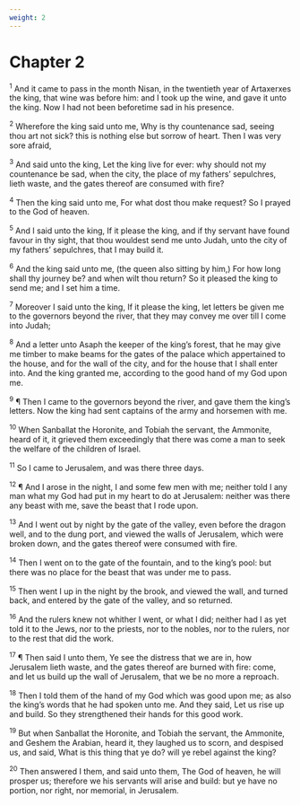 ```yaml
---
weight: 2
---
```


# Chapter 2

<sup>1</sup> And it came to pass in the month Nisan, in the twentieth year of Artaxerxes the king, that wine was before him: and I took up the wine, and gave it unto the king. Now I had not been beforetime sad in his presence. 

<sup>2</sup> Wherefore the king said unto me, Why is thy countenance sad, seeing thou art not sick? this is nothing else but sorrow of heart. Then I was very sore afraid, 

<sup>3</sup> And said unto the king, Let the king live for ever: why should not my countenance be sad, when the city, the place of my fathers’ sepulchres, lieth waste, and the gates thereof are consumed with fire? 

<sup>4</sup> Then the king said unto me, For what dost thou make request? So I prayed to the God of heaven. 

<sup>5</sup> And I said unto the king, If it please the king, and if thy servant have found favour in thy sight, that thou wouldest send me unto Judah, unto the city of my fathers’ sepulchres, that I may build it. 

<sup>6</sup> And the king said unto me, (the queen also sitting by him,) For how long shall thy journey be? and when wilt thou return? So it pleased the king to send me; and I set him a time. 

<sup>7</sup> Moreover I said unto the king, If it please the king, let letters be given me to the governors beyond the river, that they may convey me over till I come into Judah; 

<sup>8</sup> And a letter unto Asaph the keeper of the king’s forest, that he may give me timber to make beams for the gates of the palace which appertained to the house, and for the wall of the city, and for the house that I shall enter into. And the king granted me, according to the good hand of my God upon me. 

<sup>9</sup> ¶ Then I came to the governors beyond the river, and gave them the king’s letters. Now the king had sent captains of the army and horsemen with me. 

<sup>10</sup> When Sanballat the Horonite, and Tobiah the servant, the Ammonite, heard of it, it grieved them exceedingly that there was come a man to seek the welfare of the children of Israel. 

<sup>11</sup> So I came to Jerusalem, and was there three days. 

<sup>12</sup> ¶ And I arose in the night, I and some few men with me; neither told I any man what my God had put in my heart to do at Jerusalem: neither was there any beast with me, save the beast that I rode upon. 

<sup>13</sup> And I went out by night by the gate of the valley, even before the dragon well, and to the dung port, and viewed the walls of Jerusalem, which were broken down, and the gates thereof were consumed with fire. 

<sup>14</sup> Then I went on to the gate of the fountain, and to the king’s pool: but there was no place for the beast that was under me to pass. 

<sup>15</sup> Then went I up in the night by the brook, and viewed the wall, and turned back, and entered by the gate of the valley, and so returned. 

<sup>16</sup> And the rulers knew not whither I went, or what I did; neither had I as yet told it to the Jews, nor to the priests, nor to the nobles, nor to the rulers, nor to the rest that did the work. 

<sup>17</sup> ¶ Then said I unto them, Ye see the distress that we are in, how Jerusalem lieth waste, and the gates thereof are burned with fire: come, and let us build up the wall of Jerusalem, that we be no more a reproach. 

<sup>18</sup> Then I told them of the hand of my God which was good upon me; as also the king’s words that he had spoken unto me. And they said, Let us rise up and build. So they strengthened their hands for this good work. 

<sup>19</sup> But when Sanballat the Horonite, and Tobiah the servant, the Ammonite, and Geshem the Arabian, heard it, they laughed us to scorn, and despised us, and said, What is this thing that ye do? will ye rebel against the king? 

<sup>20</sup> Then answered I them, and said unto them, The God of heaven, he will prosper us; therefore we his servants will arise and build: but ye have no portion, nor right, nor memorial, in Jerusalem. 


